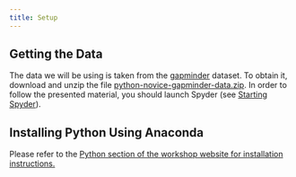 ```yaml
---
title: Setup
---
```


## Getting the Data

The data we will be using is taken from the [gapminder] dataset.
To obtain it, download and unzip the file
[python-novice-gapminder-data.zip](files/python-novice-gapminder-data.zip).
In order to follow the presented material, you should launch Spyder (see [Starting Spyder](../episodes/01-run-quit-spyder.md##starting-spyder)).

## Installing Python Using Anaconda

Please refer to the [Python section of the workshop website for installation instructions.](https://carpentries.github.io/workshop-template/#python)



[gapminder]: https://en.wikipedia.org/wiki/Gapminder_Foundation



